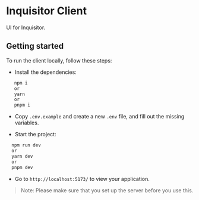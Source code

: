 # Inquisitor Client

UI for Inquisitor.

## Getting started

To run the client locally, follow these steps:

- Install the dependencies:

```bash
   npm i
   or
   yarn
   or
   pnpm i
```

- Copy `.env.example` and create a new `.env` file, and fill out the missing
  variables.

- Start the project:

```bash
  npm run dev
  or
  yarn dev
  or
  pnpm dev
```

- Go to `http://localhost:5173/` to view your application.

> Note: Please make sure that you set up the server before you use this.
